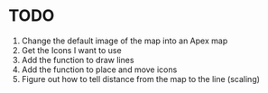 # TODO 

1. Change the default image of the map into an Apex map 
2. Get the Icons I want to use 
3. Add the function to draw lines 
4. Add the function to place and move icons 
5. Figure out how to tell distance from the map to the line (scaling)